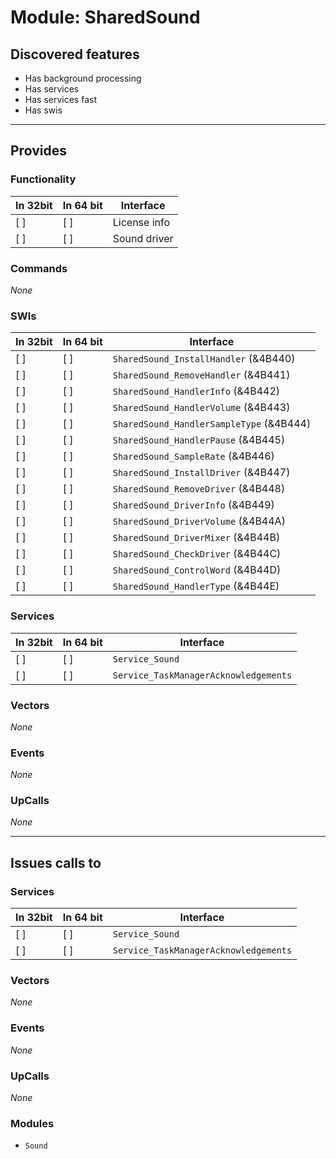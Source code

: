 # Module: SharedSound

## Discovered features


* Has background processing
* Has services
* Has services fast
* Has swis

---

## Provides

### Functionality

| In 32bit | In 64 bit | Interface |
|----------|-----------|-----------|
| [ ]      | [ ]       | License info |
| [ ]      | [ ]       | Sound driver |

### Commands


*None*


### SWIs


| In 32bit | In 64 bit | Interface |
|----------|-----------|-----------|
| [ ]      | [ ]       | `SharedSound_InstallHandler` (&4B440) |
| [ ]      | [ ]       | `SharedSound_RemoveHandler` (&4B441) |
| [ ]      | [ ]       | `SharedSound_HandlerInfo` (&4B442) |
| [ ]      | [ ]       | `SharedSound_HandlerVolume` (&4B443) |
| [ ]      | [ ]       | `SharedSound_HandlerSampleType` (&4B444) |
| [ ]      | [ ]       | `SharedSound_HandlerPause` (&4B445) |
| [ ]      | [ ]       | `SharedSound_SampleRate` (&4B446) |
| [ ]      | [ ]       | `SharedSound_InstallDriver` (&4B447) |
| [ ]      | [ ]       | `SharedSound_RemoveDriver` (&4B448) |
| [ ]      | [ ]       | `SharedSound_DriverInfo` (&4B449) |
| [ ]      | [ ]       | `SharedSound_DriverVolume` (&4B44A) |
| [ ]      | [ ]       | `SharedSound_DriverMixer` (&4B44B) |
| [ ]      | [ ]       | `SharedSound_CheckDriver` (&4B44C) |
| [ ]      | [ ]       | `SharedSound_ControlWord` (&4B44D) |
| [ ]      | [ ]       | `SharedSound_HandlerType` (&4B44E) |


### Services


| In 32bit | In 64 bit | Interface |
|----------|-----------|-----------|
| [ ]      | [ ]       | `Service_Sound` |
| [ ]      | [ ]       | `Service_TaskManagerAcknowledgements` |


### Vectors


*None*


### Events


*None*


### UpCalls


*None*


---

## Issues calls to

### Services


| In 32bit | In 64 bit | Interface |
|----------|-----------|-----------|
| [ ]      | [ ]       | `Service_Sound` |
| [ ]      | [ ]       | `Service_TaskManagerAcknowledgements` |


### Vectors


*None*


### Events


*None*


### UpCalls


*None*


### Modules


* `Sound`


